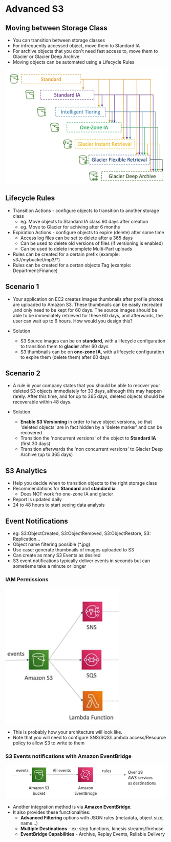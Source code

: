 # Advanced S3

## Moving between Storage Class

* You can transition between storage classes
* For infrequently accessed object, move them to Standard IA
* For archive objects that you don't need fast access to, move them to Glacier or Glacier Deep Archive
* Moving objects can be automated using a Lifecycle Rules

<img src="./img/14_advanced_s3/1.png"/>

## Lifecycle Rules

* Transition Actions - configure objects to transition to another storage class
    * eg. Move objects to Standard IA class 60 days after creation
    * eg. Move to Glacier for achiving after 6 months
* Expiration Actions - configure objects to expire (delete) after some time
    * Access log files can be set to delete after a 365 days
    * Can be used to delete old versions of files (if versioning is enabled) 
    * Can be used to delete incomplete Multi-Part uploads
* Rules can be created for a certain prefix (example: s3://mybucket/mp3/*)
* Rules can be created for a certan objects Tag (example: Department:Finance)

## Scenario 1
* Your application on EC2 creates images thumbnails after profile photos are uploaded to Amazon S3. These thumbnails can be easily recreated ,and only need to be kept for 60 days. The source images should be able to be immediately retrieved for these 60 days, and afterwards, the user can wait up to 6 hours. How would you design this?

* Solution
    * S3 Source images can be on **standard**, with a lifecycle configuration to transition them to **glacier** after 60 days
    * S3 thumbnails can be on **one-zone IA**, with a lifecycle configuration to expire them (delete them) after 60 days

## Scenario 2
* A rule in your company states that you should be able to recover your deleted S3 objects immediately for 30 days, although this may happen rarely. After this time, and for up to 365 days, deleted objects should be recoverable within 48 days.

* Solution
    * **Enable S3 Versioning** in order to have object versions, so that 'deleted objects' are in fact hidden by a 'delete marker' and can be recovered
    * Transition the 'noncurrent versions' of the object to **Standard IA** (first 30 days)
    * Transition afterwards the 'non concurrent versions' to Glacier Deep Archive (up to 365 days)

## S3 Analytics

* Help you decide when to transition objects to the right storage class
* Recommendations for **Standard** and **standard ia**
    * Does NOT work fro one-zone IA and glacier
* Report is updated daily
* 24 to 48 hours to start seeing data analysis

## Event Notifications

* eg: S3:ObjectCreated, S3:ObjectRemoved, S3:ObjectRestore, S3: Replication...
* Object name filtering possible (*.jpg)
* Use case: generate thumbnails of images uploaded to S3
* Can create as many S3 Events as desired
* S3 event notifications typically deliver events in seconds but can sometiems take a minute or longer

### IAM Permissions
<img src="./img/14_advanced_s3/2.png"/>

* This is probably how your architecture will look like.
* Note that you will need to configure SNS/SQS/Lambda access/Resource policy to allow S3 to write to them

### S3 Events notifications with Amazon EventBridge

<img src="./img/14_advanced_s3/3.png"/>

* Another integration method is via **Amazon EventBridge**.
* It also provides these functionalities:
    * **Advanced Filtering** options with JSON rules (metadata, object size, name...)
    * **Multiple Destinations** - ex: step functions, kinesis streams/firehose
    * **EventBridge Capabilities** - Archive, Replay Events, Reliable Delivery





